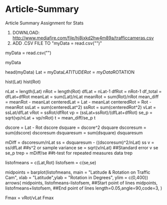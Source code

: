 # Article-Summary

Article Summary Assignment for Stats
1) DOWNLOAD: http://www.mediafire.com/file/hj8jxkd2hw4m89a/trafficcameras.csv
2) ADD .CSV FILE TO "myData = read.csv("")"

myData = read.csv("")

myData

head(myData)
Lat = myData$LATITUDE
Rot = myData$ROTATION

hist(Lat)
hist(Rot)


nLat = length(Lat)
nRot = length(Rot)
dfLat = nLat-1
dfRot = nRot-1
df_total = dfLat+dfRot
meanLat = sum(Lat)/nLat
meanRot = sum(Rot)/nRot
mean_diff = meanRot - meanLat
centeredLat = Lat - meanLat
centeredRot = Rot - meanRot
ssLat = sum(centeredLat^2)
ssRot = sum(centeredRot^2)
vLat = ssLat/dfLat
vRot = ssRot/dfRot
vp = (ssLat+ssRot)/(dfLat+dfRot)
se_p = sqrt(vp/nLat + vp/nRot)
t = mean_diff/se_p
t

dscore = Lat - Rot
dscore
dsquare = dscore^2
dsquare
dscoresum = sum(dscore)
dscoresum
dsquaresum = sum(dsquare)
dsquaresum

mDiff = dscoresum/nLat
ss = dsquaresum - ((dscoresum)^2/nLat)
ss
v = ss/dfLat ##s^2 or sample variance
se = sqrt(v/nLat) ##Standard error
v
se
se_p
trep = mDiff/se ##t-test for repeated measures data
trep

listofmeans = c(Lat,Rot)
listofsem = c(se,se)

midpoints = barplot(listofmeans, main = "Latitude & Rotation on Traffic Cam", xlab = "Latitude",ylab = "Rotation in Degrees", ylim = c(0,400))
arrows(
  midpoints, listofmeans-listofsem, ##Start point of lines
  midpoints, listofmeans+listofsem, ##End point of lines
  length=0.05,angle=90,code=3,
)

Fmax = vRot/vLat
Fmax


